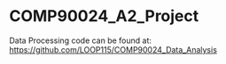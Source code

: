 # COMP90024_A2_Project

Data Processing code can be found at:
https://github.com/LOOP115/COMP90024_Data_Analysis

